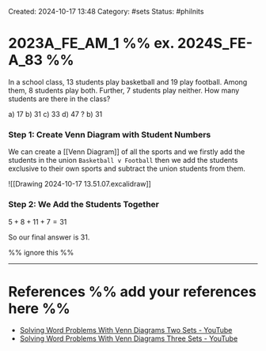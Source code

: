 Created: 2024-10-17 13:48
Category: #sets
Status: #philnits



# 2023A_FE_AM_1 %% ex. 2024S_FE-A_83 %%

In a school class, 13 students play basketball and 19 play football. Among them, 8
students play both. Further, 7 students play neither. How many students are there in the
class?

a) 17
b) 31
c) 33
d) 47
?
b) 31
### Step 1: Create Venn Diagram with Student Numbers

We can create a [[Venn Diagram]] of all the sports and we firstly add the students in the union `Basketball v Football` then we add the students exclusive to their own sports and subtract the union students from them.

![[Drawing 2024-10-17 13.51.07.excalidraw]]

### Step 2: We Add the Students Together

$5 + 8 + 11 + 7 = 31$

So our final answer is 31.




%% ignore this %%

---









# References %% add your references here %%
- [Solving Word Problems With Venn Diagrams Two Sets - YouTube](https://www.youtube.com/watch?v=oSLitQKUPiY)
- [Solving Word Problems With Venn Diagrams Three Sets - YouTube](https://www.youtube.com/watch?v=CRnh3Vb5BdY)